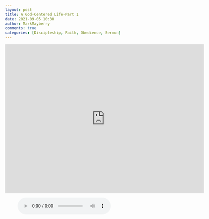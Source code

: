 ```yaml
---
layout: post
title: A God-Centered Life-Part 1
date: 2021-09-05 10:30
author: MarkMayberry
comments: true
categories: [Discipleship, Faith, Obedience, Sermon]
---
```

<p><iframe src="https://player.vimeo.com/video/598976292?h=1f4debcd4f&amp;title=0&amp;byline=0" width="640" height="480" frameborder="0" allowfullscreen=""></iframe></p>
<figure class="wp-block-audio"><audio src="https://markmayberry.net/wp-content/uploads/bible-study/2021-09-05-am-MM-A-God-Centered-Life-Part-1.mp3" controls="controls"></audio></figure>
